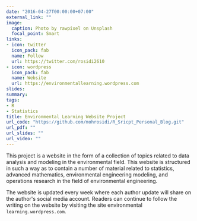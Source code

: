 ```yaml
---
date: "2016-04-27T00:00:00+07:00"
external_link: ""
image:
  caption: Photo by rawpixel on Unsplash
  focal_point: Smart
links:
- icon: twitter
  icon_pack: fab
  name: Follow
  url: https://twitter.com/rosidi2610
- icon: wordpress
  icon_pack: fab
  name: Website
  url: https://environmentallearning.wordpress.com
slides: 
summary: 
tags:
- R
- Statistics
title: Environmental Learning Website Project
url_code: "https://github.com/mohrosidi/R_Sricpt_Personal_Blog.git"
url_pdf: ""
url_slides: ""
url_video: ""
---
```


This project is a website in the form of a collection of topics related to data analysis and modeling in the environmental field. This website is structured in such a way as to contain a number of material related to statistics, advanced mathematics, environmental engineering modeling, and operations research in the field of environmental engineering.

The website is updated every week where each author update will share on the author's social media account. Readers can continue to follow the writing on the website by visiting the site environmental `learning.wordpress.com`.
